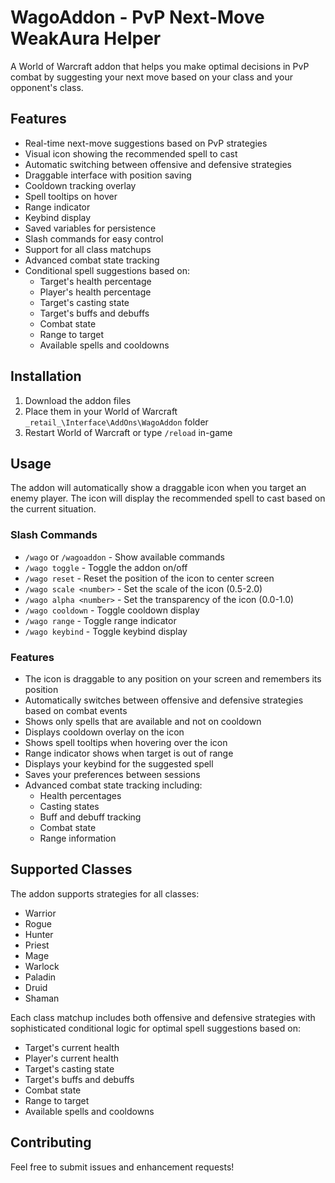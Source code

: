 # WagoAddon - PvP Next-Move WeakAura Helper

A World of Warcraft addon that helps you make optimal decisions in PvP combat by suggesting your next move based on your class and your opponent's class.

## Features

- Real-time next-move suggestions based on PvP strategies
- Visual icon showing the recommended spell to cast
- Automatic switching between offensive and defensive strategies
- Draggable interface with position saving
- Cooldown tracking overlay
- Spell tooltips on hover
- Range indicator
- Keybind display
- Saved variables for persistence
- Slash commands for easy control
- Support for all class matchups
- Advanced combat state tracking
- Conditional spell suggestions based on:
  - Target's health percentage
  - Player's health percentage
  - Target's casting state
  - Target's buffs and debuffs
  - Combat state
  - Range to target
  - Available spells and cooldowns

## Installation

1. Download the addon files
2. Place them in your World of Warcraft `_retail_\Interface\AddOns\WagoAddon` folder
3. Restart World of Warcraft or type `/reload` in-game

## Usage

The addon will automatically show a draggable icon when you target an enemy player. The icon will display the recommended spell to cast based on the current situation.

### Slash Commands

- `/wago` or `/wagoaddon` - Show available commands
- `/wago toggle` - Toggle the addon on/off
- `/wago reset` - Reset the position of the icon to center screen
- `/wago scale <number>` - Set the scale of the icon (0.5-2.0)
- `/wago alpha <number>` - Set the transparency of the icon (0.0-1.0)
- `/wago cooldown` - Toggle cooldown display
- `/wago range` - Toggle range indicator
- `/wago keybind` - Toggle keybind display

### Features

- The icon is draggable to any position on your screen and remembers its position
- Automatically switches between offensive and defensive strategies based on combat events
- Shows only spells that are available and not on cooldown
- Displays cooldown overlay on the icon
- Shows spell tooltips when hovering over the icon
- Range indicator shows when target is out of range
- Displays your keybind for the suggested spell
- Saves your preferences between sessions
- Advanced combat state tracking including:
  - Health percentages
  - Casting states
  - Buff and debuff tracking
  - Combat state
  - Range information

## Supported Classes

The addon supports strategies for all classes:
- Warrior
- Rogue
- Hunter
- Priest
- Mage
- Warlock
- Paladin
- Druid
- Shaman

Each class matchup includes both offensive and defensive strategies with sophisticated conditional logic for optimal spell suggestions based on:
- Target's current health
- Player's current health
- Target's casting state
- Target's buffs and debuffs
- Combat state
- Range to target
- Available spells and cooldowns

## Contributing

Feel free to submit issues and enhancement requests! 